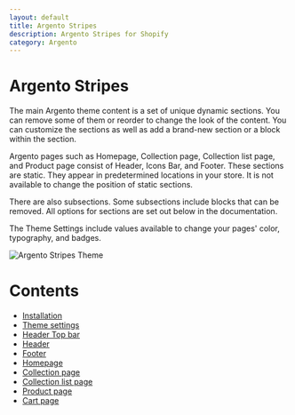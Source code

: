 ```yaml
---
layout: default
title: Argento Stripes
description: Argento Stripes for Shopify
category: Argento
---
```


# Argento Stripes

The main Argento theme content is a set of unique dynamic sections. You can remove some of them or reorder to change the look of the content. You can customize the sections as well as add a brand-new section or a block within the section. 

Argento pages such as Homepage, Collection page, Collection list page, and Product page consist of Header, Icons Bar, and Footer. These sections are static. They appear in predetermined locations in your store. It is not available to change the position of static sections.

There are also subsections. Some subsections include blocks that can be removed. All options for sections are set out below in the documentation.  
 
The Theme Settings include values available to change your pages' color, typography, and badges.

![Argento Stripes Theme](/images/shopify/theme-presentation/stripes.gif)

# Contents

 -  [Installation](/shopify/themes/installation/)
 -  [Theme settings](/shopify/themes/stripes/theme-settings)
 -  [Header Top bar](/shopify/themes/stripes/header-top-bar)
 -  [Header](/shopify/themes/stripes/header)
 -  [Footer](/shopify/themes/stripes/footer)
 -  [Homepage](/shopify/themes/stripes/homepage)
 -  [Collection page](/shopify/themes/stripes/collectionpage)
 -  [Collection list page](/shopify/themes/stripes/collectionlistpage)
 -  [Product page](/shopify/themes/stripes/productpage)
 -  [Cart page](/shopify/themes/stripes/cart)
